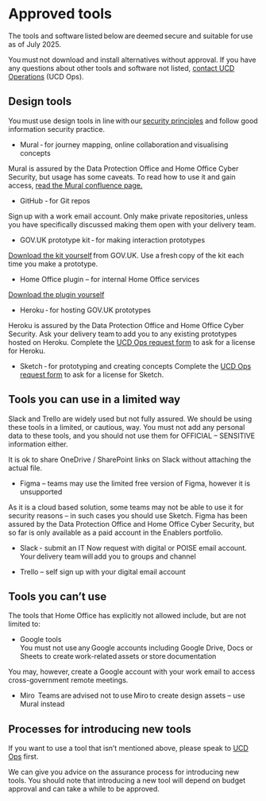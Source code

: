 Approved tools
==============

The tools and software listed below are deemed secure and suitable for use as of July 2025.  

You must not download and install alternatives without approval. If you have any questions about other tools and software not listed, [contact UCD Operations](mailto:ucdops@homeoffice.gov.uk) (UCD Ops).

## Design tools 

You must use design tools in line with our [security principles](https://homeofficegovuk.sharepoint.com/:f:/r/sites/UCDcommunityHub/Shared%20Documents/Guidance/Hardware%20and%20software?csf=1&web=1&e=n2LErO) and follow good information security practice.   

-	Mural - for journey mapping, online collaboration and visualising concepts

Mural is assured by the Data Protection Office and Home Office Cyber Security, but usage has some caveats. To read how to use it and gain access, [read the Mural confluence page.](https://collaboration.homeoffice.gov.uk/display/MUR/Mural+Home?searchId=JF5BHJTHW)

-	GitHub - for Git repos

Sign up with a work email account. Only make private repositories, unless you have specifically discussed making them open with your delivery team.
  
-	GOV.UK prototype kit - for making interaction prototypes  

[Download the kit yourself](https://prototype-kit.service.gov.uk/docs/install/getting-started) from GOV.UK. Use a fresh copy of the kit each time you make a prototype.

-	Home Office plugin – for internal Home Office services

[Download the plugin yourself](https://design.homeoffice.gov.uk/get-started/home-office-plugin)

-	Heroku - for hosting GOV.UK prototypes

Heroku is assured by the Data Protection Office and Home Office Cyber Security. Ask your delivery team to add you to any existing prototypes hosted on Heroku. Complete the [UCD Ops request form](https://www.homeofficesurveys.homeoffice.gov.uk/s/C45NQD/) to ask for a license for Heroku.

-	Sketch - for prototyping and creating concepts 
Complete the [UCD Ops request form](https://www.homeofficesurveys.homeoffice.gov.uk/s/C45NQD/) to ask for a license for Sketch.  

## Tools you can use in a limited way 

Slack and Trello are widely used but not fully assured. We should be using these tools in a limited, or cautious, way. You must not add any personal data to these tools, and you should not use them for OFFICIAL – SENSITIVE information either. 

It is ok to share OneDrive / SharePoint links on Slack without attaching the actual file. 

-	Figma – teams may use the limited free version of Figma, however it is unsupported

As it is a cloud based solution, some teams may not be able to use it for security reasons – in such cases you should use Sketch. Figma has been assured by the Data Protection Office and Home Office Cyber Security, but so far is only available as a paid account in the Enablers portfolio.
  
-	Slack - submit an IT Now request with digital or POISE email account. Your delivery team will add you to groups and channel
  
-	Trello – self sign up with your digital email account
  
## Tools you can’t use 

The tools that Home Office has explicitly not allowed include, but are not limited to: 

-	Google tools   
You must not use any Google accounts including Google Drive, Docs or Sheets to create work-related assets or store documentation

You may, however, create a Google account with your work email to access cross-government remote meetings.
 
-	Miro  
Teams are advised not to use Miro to create design assets – use Mural instead

## Processes for introducing new tools 

If you want to use a tool that isn’t mentioned above, please speak to [UCD Ops](ucdops@homeoffice.gov.uk) first. 

We can give you advice on the assurance process for introducing new tools. You should note that introducing a new tool will depend on budget approval and can take a while to be approved. 
